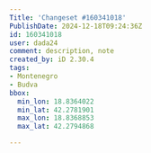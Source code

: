 ```yaml
---
Title: 'Changeset #160341018'
PublishDate: 2024-12-18T09:24:36Z
id: 160341018
user: dada24
comment: description, note
created_by: iD 2.30.4
tags:
- Montenegro
- Budva
bbox:
  min_lon: 18.8364022
  min_lat: 42.2781901
  max_lon: 18.8368853
  max_lat: 42.2794868

---
```

